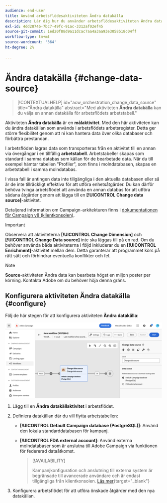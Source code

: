 ```yaml
---
audience: end-user
title: Använd arbetsflödesaktiviteten Ändra datakälla
description: Lär dig hur du använder arbetsflödesaktiviteten Ändra datakälla
exl-id: 4dd28746-7bc7-49fc-91ac-3312af02ef45
source-git-commit: 1ed20f88d9a11dcac7aa4a3aa93e3058b18c04ff
workflow-type: tm+mt
source-wordcount: '364'
ht-degree: 2%

---
```


# Ändra datakälla {#change-data-source}

>[!CONTEXTUALHELP]
>id="acw_orchestration_change_data_source"
>title="Ändra datakälla"
>abstract="Med aktiviteten **Ändra datakälla** kan du välja en annan datakälla för arbetsflödets arbetstabell."

Aktiviteten **Ändra datakälla** är en **målaktivitet**. Med den här aktiviteten kan du ändra datakällan som används i arbetsflödets arbetsregister. Detta ger större flexibilitet genom att ni kan hantera data över olika databaser och förbättra prestandan.

I arbetsflöden lagras data som transporteras från en aktivitet till en annan via övergångar i en tillfällig **arbetstabell**. Arbetstabeller skapas som standard i samma databas som källan för de bearbetade data. När du till exempel hämtar tabellen &quot;Profiler&quot;, som finns i molndatabasen, skapas en arbetstabell i samma molndatabas.

I vissa fall är antingen data inte tillgängliga i den aktuella databasen eller så är de inte tillräckligt effektiva för att utföra enhetsåtgärder. Du kan därför behöva tvinga arbetsflödet att använda en annan databas för att utföra sådana åtgärder genom att lägga till en **[!UICONTROL Change data source]**-aktivitet.

Detaljerad information om Campaign-arkitekturen finns i [dokumentationen för Campaign v8 (klientkonsolen)](https://experienceleague.adobe.com/docs/campaign/campaign-v8/config/architecture/architecture.html).

>[!IMPORTANT]
>
>Observera att aktiviteterna **[!UICONTROL Change Dimension]** och **[!UICONTROL Change Data source]** inte ska läggas till på en rad. Om du behöver använda båda aktiviteterna i följd inkluderar du en **[!UICONTROL Enrichment]**-aktivitet mellan dem. Detta garanterar att programmet körs på rätt sätt och förhindrar eventuella konflikter och fel.

>[!NOTE]
>
>**Source**-aktiviteten Ändra data kan bearbeta högst en miljon poster per körning. Kontakta Adobe om du behöver höja denna gräns.

<!--

Let's say you want to send VIP customers a unique offer code that they can redeem on your online store. To do this, you need to:

1. Query VIP customers on the "Profiles" table located on the Cloud database,
1. Retrieve an offer code for each targeted profile through API calls,
1. Update each profile with the assigned offer code,
1. Send an email to the profiles with their offer code.

In this situation, it is recommended to execute the offer code assignment operation on the local database, which is better suited for unitary operations. To do this, you need to add a **[!UICONTROL Change data source]** activity before the operation in order to execute it on the Campaign local database.

Before executing the operation, the working table is copied to the local database so that the operation can run there. Once done, the system detects that the profiles that we want to update are on another location. The data is therefore automatically copied back to the Cloud database where the "Profiles" table is located.
-->

## Konfigurera aktiviteten Ändra datakälla {#configure}

Följ de här stegen för att konfigurera aktiviteten **Ändra datakälla**:

![Skärmbild som visar hur du lägger till aktiviteten Ändra datakälla i ett arbetsflöde.](../assets/workflow-change-data-source-add.png)

1. Lägg till en **Ändra datakällaktivitet** i arbetsflödet.

1. Definiera datakällan där du vill flytta arbetstabellen:

   * **[!UICONTROL Default Campaign database (PostgreSQL)]**: Använd den lokala standarddatabasen för kampanj.
   * **[!UICONTROL FDA external account]**: Använd externa molndatabaser som är anslutna till Adobe Campaign via funktionen för federerad dataåtkomst.

     >[!AVAILABILITY]
     >
     >Kampanjkonfiguration och anslutning till externa system är begränsade till avancerade användare och är endast tillgängliga från klientkonsolen. [Läs mer](https://experienceleague.adobe.com/docs/campaign/campaign-v8/connect/fda.html){target="_blank"}

1. Konfigurera arbetsflödet för att utföra önskade åtgärder med den nya datakällan.

<!--
## Example {#example}

The workflow below illustrates the use case detailed earlier, sending VIP customers offer codes that they can redeem on our online store.

-->